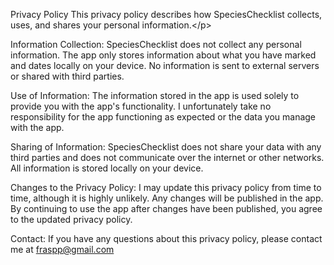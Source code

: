 Privacy Policy
This privacy policy describes how SpeciesChecklist collects, uses, and shares your personal information.&lt;/p&gt;

Information Collection:
SpeciesChecklist does not collect any personal information. The app only stores information about what you have marked and dates locally on your device. No information is sent to external servers or shared with third parties.

Use of Information:
The information stored in the app is used solely to provide you with the app\'s functionality. I unfortunately take no responsibility for the app functioning as expected or the data you manage with the app.

Sharing of Information:
SpeciesChecklist does not share your data with any third parties and does not communicate over the internet or other networks. All information is stored locally on your device.

Changes to the Privacy Policy:
I may update this privacy policy from time to time, although it is highly unlikely. Any changes will be published in the app. By continuing to use the app after changes have been published, you agree to the updated privacy policy.

Contact:
If you have any questions about this privacy policy, please contact me at <a href="mailto:fraspp@gmail.com">fraspp@gmail.com</a>

